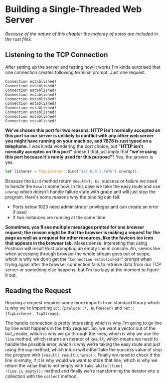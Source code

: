 # Building a Single-Threaded Web Server

*Because of the nature of this chapter the majority of notes are included in the rust files.*

## Listening to the TCP Connection

After setting up the server and testing how it works I'm kinda surprised that one connection creates following terminal prompt. Just one request.

    Connection established!
    Connection established!
    Connection established!
    Connection established!
    Connection established!
    Connection established!
    Connection established!
    Connection established!
    Connection established!
    Connection established!

**We’ve chosen this port for two reasons: HTTP isn’t normally accepted on this port so our server is unlikely to conflict with any other web server you might have running on your machine, and 7878 is rust typed on a telephone.** I was kinda wondering the port choice, but **"HTTP isn't normally acceptec on this port"** doesn't that just imply that **"we're using this port because it's rarely used for this purpose"**? Yes, the answer is yes.

```rs
let listener = TcpListener::bind("127.0.0.1:7878").unwrap();
```
Bceause the `bind` method return `Result<T, E>`, success or failure we need to handle the `Result` some how. In this case we take the easy route and use `unwrap` which doesn't handle failure state with grace and will just stop the program. Here's some reasons why the binding can fail:

-  Ports below 1023 need administrator privileges and can create an error if used
-  If two instances are running at the same time

**Sometimes, you’ll see multiple messages printed for one browser request; the reason might be that the browser is making a request for the page as well as a request for other resources, like the favicon.ico icon that appears in the browser tab.** Makes sense. Interesting that using Postman will result Rust prompting an empty line in console. Ah, seems like when accessing through browser the whole stream goes out of scope, which is why we don't get the "`Connection established!`" prompt when trying again after the browser connection fails to retrieve data from our TCP server or something else happens, but I'm too lazy at the moment to figure it out.

## Reading the Request

Reading a request requires some more imports from standard library which is why we're importing `io::{prelude::*, BufReader}` and `net::{TcpListener, TcpStream}`.

The handle connection is pretty interesting which is why I'm going to go line by line what happens in the http_request. So, we want a vector out of the buf_reader, which is why we go through the lines, which is why we use the `line` method, which returns an iterator of `Result`, which means we need to handle the possible error, which is why we're taking the easy route and just using the `map` method, which inturn will either take the success value of stop the program with `|result| result.unwrap()`. Finally we need to check if the line is empty, if it is why would we want to store that line, which is why we return the value that is not empty with `take_while(|line| !line.is_empty())` method and finally we're transforming the iterator into a collection with the `collect` method.